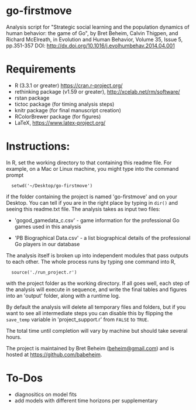 go-firstmove
============

Analysis script for "Strategic social learning and the population dynamics of human behavior: the game of Go", by Bret Beheim, Calvin Thigpen, and Richard McElreath, in Evolution and Human Behavior, Volume 35, Issue 5, pp.351-357
DOI: http://dx.doi.org/10.1016/j.evolhumbehav.2014.04.001

# Requirements

- R (3.3.1 or greater) https://cran.r-project.org/
- rethinking package (v1.59 or greater), http://xcelab.net/rm/software/
- rstan package
- tictoc package (for timing analysis steps)
- knitr package (for final manuscript creation)
- RColorBrewer package (for figures)
- LaTeX, https://www.latex-project.org/

# Instructions:

In R, set the working directory to that containing this readme file. For example, on a Mac or Linux machine, you might type into the command prompt

```
  setwd('~/Desktop/go-firstmove')
```

if the folder containing the project is named 'go-firstmove' and on your Desktop. You can tell if you are in the right place by typing in `dir()` and seeing this readme.txt file. The analysis takes as input two files:

- 'gogod_gamedata_c.csv' - game information for the professional Go games used in this analysis

- 'PB Biographical Data.csv' - a list biographical details of the professional Go players in our database

The analysis itself is broken up into independent modules that pass outputs to each other. The whole process runs by typing one command into R,

```
  source('./run_project.r')
```

with the project folder as the working directory. If all goes well, each step of the analysis will execute in sequence, and write the final tables and figures into an 'output' folder, along with a runtime log.

By default the analysis will delete all temporary files and folders, but if you want to see all intermediate steps you can disable this by flipping the `save_temp` variable in 'project_support.r' from `FALSE` to `TRUE`.

The total time until completion will vary by machine but should take several hours.

The project is maintained by Bret Beheim (beheim@gmail.com) and is hosted at https://github.com/babeheim.

# To-Dos

- diagnositics on model fits
- add models with different time horizons per supplementary